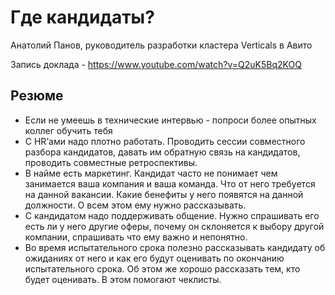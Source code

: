 # Где кандидаты?
Анатолий Панов, руководитель разработки кластера Verticals в Авито

Запись доклада - https://www.youtube.com/watch?v=Q2uK5Bq2KOQ

## Резюме
* Если не умеешь в технические интервью - попроси более опытных коллег обучить тебя
* С HR’ами надо плотно работать. Проводить сессии совместного разбора кандидатов, давать им обратную связь на кандидатов, проводить совместные ретроспективы.
* В найме есть маркетинг. Кандидат часто не понимает чем занимается ваша компания и ваша команда. Что от него требуется на данной вакансии. Какие бенефиты у него появятся на данной должности. О всем этом ему нужно рассказывать.
* С кандидатом надо поддерживать общение. Нужно спрашивать его есть ли у него другие оферы, почему он склоняется к выбору другой компании, спрашивать что ему важно и непонятно.
* Во время испытательного срока полезно рассказывать кандидату об ожиданиях от него и как его будут оценивать по окончанию испытательного срока. Об этом же хорошо рассказать тем, кто будет оценивать. В этом помогают чеклисты.
